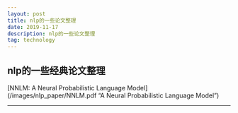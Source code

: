 ```yaml
---
layout: post
title: nlp的一些论文整理
date: 2019-11-17
description: nlp的一些论文整理
tag: technology
---   
```


## nlp的一些经典论文整理


[NNLM: A Neural Probabilistic Language Model](/images/nlp_paper/NNLM.pdf “A Neural Probabilistic Language Model”)


***

